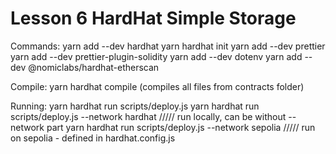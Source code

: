# Lesson 6 HardHat Simple Storage

Commands:
yarn add --dev hardhat
yarn hardhat init
yarn add --dev prettier 
yarn add --dev prettier-plugin-solidity
yarn add --dev dotenv
yarn add --dev @nomiclabs/hardhat-etherscan

Compile:
yarn hardhat compile (compiles all files from contracts folder)

Running:
yarn hardhat run scripts/deploy.js
yarn hardhat run scripts/deploy.js --network hardhat ///// run locally, can be without --network part
yarn hardhat run scripts/deploy.js --network sepolia ///// run on sepolia - defined in hardhat.config.js



